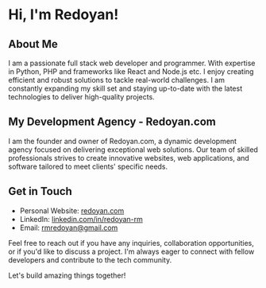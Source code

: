 # Hi, I'm Redoyan!

## About Me

I am a passionate full stack web developer and programmer. With expertise in Python, PHP and frameworks like React and Node.js etc.
I enjoy creating efficient and robust solutions to tackle real-world challenges. I am constantly expanding my skill set and staying up-to-date with the latest technologies to deliver high-quality projects.

## My Development Agency - Redoyan.com

I am the founder and owner of Redoyan.com, a dynamic development agency focused on delivering exceptional web solutions. Our team of skilled professionals strives to create innovative websites, web applications, and software tailored to meet clients' specific needs.

## Get in Touch

- Personal Website: [redoyan.com](https://redoyan.com)
- LinkedIn: [linkedin.com/in/redoyan-rm](https://www.linkedin.com/in/redoyan-rm)
- Email: [rmredoyan@gmail.com](mailto:rmredoyan@gmail.com)

Feel free to reach out if you have any inquiries, collaboration opportunities, or if you'd like to discuss a project. I'm always eager to connect with fellow developers and contribute to the tech community.

Let's build amazing things together!




